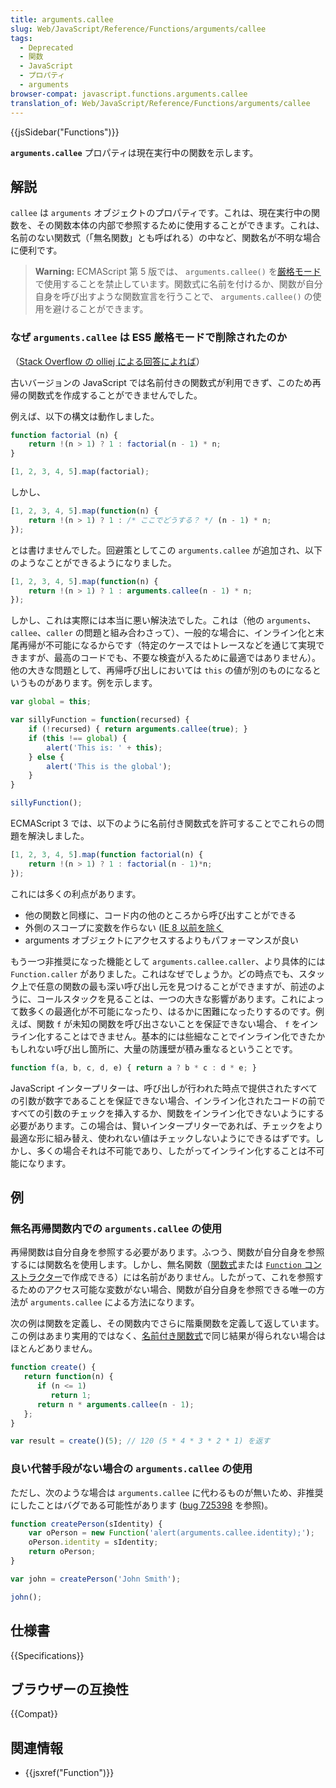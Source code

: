 ```yaml
---
title: arguments.callee
slug: Web/JavaScript/Reference/Functions/arguments/callee
tags:
  - Deprecated
  - 関数
  - JavaScript
  - プロパティ
  - arguments
browser-compat: javascript.functions.arguments.callee
translation_of: Web/JavaScript/Reference/Functions/arguments/callee
---
```

{{jsSidebar("Functions")}}

**`arguments.callee`** プロパティは現在実行中の関数を示します。

## 解説

`callee` は `arguments` オブジェクトのプロパティです。これは、現在実行中の関数を、その関数本体の内部で参照するために使用することができます。これは、名前のない関数式（「無名関数」とも呼ばれる）の中など、関数名が不明な場合に便利です。

> **Warning:** ECMAScript 第 5 版では、 `arguments.callee()` を[厳格モード](/ja/docs/Web/JavaScript/Reference/Strict_mode)で使用することを禁止しています。関数式に名前を付けるか、関数が自分自身を呼び出すような関数宣言を行うことで、 `arguments.callee()` の使用を避けることができます。

### なぜ `arguments.callee` は ES5 厳格モードで削除されたのか

（[Stack Overflow の olliej による回答によれば](https://stackoverflow.com/questions/103598/why-was-the-arguments-callee-caller-property-deprecated-in-javascript/235760)）

古いバージョンの JavaScript では名前付きの関数式が利用できず、このため再帰の関数式を作成することができませんでした。

例えば、以下の構文は動作しました。

```js
function factorial (n) {
    return !(n > 1) ? 1 : factorial(n - 1) * n;
}

[1, 2, 3, 4, 5].map(factorial);
```

しかし、

```js
[1, 2, 3, 4, 5].map(function(n) {
    return !(n > 1) ? 1 : /* ここでどうする？ */ (n - 1) * n;
});
```

とは書けませんでした。回避策としてこの `arguments.callee` が追加され、以下のようなことができるようになりました。

```js
[1, 2, 3, 4, 5].map(function(n) {
    return !(n > 1) ? 1 : arguments.callee(n - 1) * n;
});
```

しかし、これは実際には本当に悪い解決法でした。これは（他の `arguments`、`callee`、`caller` の問題と組み合わさって）、一般的な場合に、インライン化と末尾再帰が不可能になるからです（特定のケースではトレースなどを通じて実現できますが、最高のコードでも、不要な検査が入るために最適ではありません）。他の大きな問題として、再帰呼び出しにおいては `this` の値が別のものになるというものがあります。例を示します。

```js
var global = this;

var sillyFunction = function(recursed) {
    if (!recursed) { return arguments.callee(true); }
    if (this !== global) {
        alert('This is: ' + this);
    } else {
        alert('This is the global');
    }
}

sillyFunction();
```

ECMAScript 3 では、以下のように名前付き関数式を許可することでこれらの問題を解決しました。

```js
[1, 2, 3, 4, 5].map(function factorial(n) {
    return !(n > 1) ? 1 : factorial(n - 1)*n;
});
```

これには多くの利点があります。

- 他の関数と同様に、コード内の他のところから呼び出すことができる
- 外側のスコープに変数を作らない ([IE 8 以前を除く](https://kangax.github.io/nfe/#example_1_function_expression_identifier_leaks_into_an_enclosing_scope)
- arguments オブジェクトにアクセスするよりもパフォーマンスが良い

もう一つ非推奨になった機能として `arguments.callee.caller`、より具体的には `Function.caller` がありました。これはなぜでしょうか。どの時点でも、スタック上で任意の関数の最も深い呼び出し元を見つけることができますが、前述のように、コールスタックを見ることは、一つの大きな影響があります。これによって数多くの最適化が不可能になったり、はるかに困難になったりするのです。例えば、関数 `f` が未知の関数を呼び出さないことを保証できない場合、 `f` をインライン化することはできません。基本的には些細なことでインライン化できたかもしれない呼び出し箇所に、大量の防護壁が積み重なるということです。

```js
function f(a, b, c, d, e) { return a ? b * c : d * e; }
```

JavaScript インタープリターは、呼び出しが行われた時点で提供されたすべての引数が数字であることを保証できない場合、インライン化されたコードの前ですべての引数のチェックを挿入するか、関数をインライン化できないようにする必要があります。この場合は、賢いインタープリターであれば、チェックをより最適な形に組み替え、使われない値はチェックしないようにできるはずです。しかし、多くの場合それは不可能であり、したがってインライン化することは不可能になります。

## 例

### 無名再帰関数内での `arguments.callee` の使用

再帰関数は自分自身を参照する必要があります。ふつう、関数が自分自身を参照するには関数名を使用します。しかし、無名関数（[関数式](/ja/docs/Web/JavaScript/Reference/Operators/function)または [`Function` コンストラクター](/ja/docs/Web/JavaScript/Reference/Global_Objects/Function)で作成できる）には名前がありません。したがって、これを参照するためのアクセス可能な変数がない場合、関数が自分自身を参照できる唯一の方法が `arguments.callee` による方法になります。

次の例は関数を定義し、その関数内でさらに階乗関数を定義して返しています。この例はあまり実用的ではなく、[名前付き関数式](/ja/docs/Web/JavaScript/Reference/Operators/function)で同じ結果が得られない場合はほとんどありません。

```js
function create() {
   return function(n) {
      if (n <= 1)
         return 1;
      return n * arguments.callee(n - 1);
   };
}

var result = create()(5); // 120 (5 * 4 * 3 * 2 * 1) を返す
```

### 良い代替手段がない場合の `arguments.callee` の使用

ただし、次のような場合は `arguments.callee` に代わるものが無いため、非推奨にしたことはバグである可能性があります ([bug 725398](https://bugzilla.mozilla.org/show_bug.cgi?id=725398) を参照)。

```js
function createPerson(sIdentity) {
    var oPerson = new Function('alert(arguments.callee.identity);');
    oPerson.identity = sIdentity;
    return oPerson;
}

var john = createPerson('John Smith');

john();
```

## 仕様書

{{Specifications}}

## ブラウザーの互換性

{{Compat}}

## 関連情報

- {{jsxref("Function")}}
